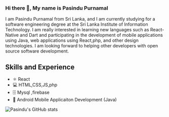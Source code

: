 ### Hi there 👋, My name is Pasindu Purnamal
I am Pasindu Purnamal from Sri Lanka, and I am currently studying for a software engineering degree at the Sri Lanka Institute of Information Technology. I am really interested in learning new languages such as React-Native and Dart and participating in the development of mobile applications using Java, web applications using React,php, and other design technologies. I am looking forward to helping other developers with open source software development.

## Skills and Experience
* ⚛️ React
* 💻 HTML,CSS,JS,php
* 🗄️ Mysql ,firebase
* 📱 Android Mobile Applicaiton Development (Java) 

![Pasindu's GitHub stats](https://github-readme-stats.vercel.app/api?username=pasindupurnamal98&show_icons=true&theme=radical)

  

